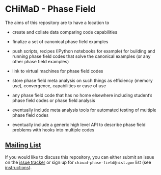 # CHiMaD - Phase Field

The aims of this repository are to have a location to

 * create and collate data comparing code capabilities

 * finalize a set of canonical phase field examples

 * push scripts, recipes (IPython notebooks for example)
   for building and running phase field codes that solve the canonical
   examples (or any other phase field examples)

 * link to virtual machines for phase field codes

 * store phase field meta analysis on such things as
   efficiency (memory use), convergence, capabilities or ease of use

 * any phase field code that has no home elsewhere
   including student’s phase field codes or phase field analysis

 * eventually include meta analysis tools for automated testing of
   multiple phase field codes

 * eventually include a generic high level API to describe phase field
   problems with hooks into multiple codes

## [Mailing List](MAILING_LIST.md)

If you would like to discuss this repository, you can either submit an
issue on the [issue tracker](../../issues) or sign up for
`chimad-phase-field@nist.gov` list (see
[instructions](MAILING_LIST.md)).






